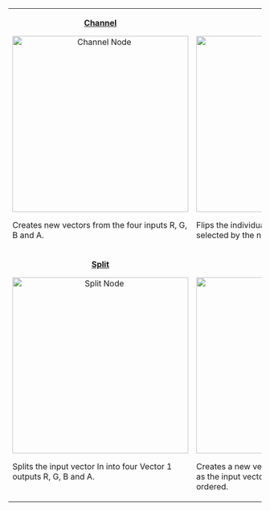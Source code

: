 <table align="center">
    <tr><tr valign="top">
        <td width="354"><p align="center"><b><a href="https://github.com/Unity-Technologies/ShaderGraph/wiki/Channel-Node">Channel</a></b></p>
<p align="center"><a href="https://github.com/Unity-Technologies/ShaderGraph/wiki/Channel-Node"><img src="https://github.com/Unity-Technologies/ShaderGraph/wiki/Images/NodeLibrary/Nodes/Thumbnails/ChannelNodeThumb.png" alt="Channel Node" height="350" width="350"></a></p>
<p align="left">Creates new vectors from the four inputs R, G, B and A.</p></td>
        <td width="354"><p align="center"><b><a href="https://github.com/Unity-Technologies/ShaderGraph/wiki/Flip-Node">Flip</a></b></p>
<p align="center"><a href="https://github.com/Unity-Technologies/ShaderGraph/wiki/Flip-Node"><img src="https://github.com/Unity-Technologies/ShaderGraph/wiki/Images/NodeLibrary/Nodes/Thumbnails/FlipNodeThumb.png" alt="Flip Node" height="350" width="350"></a></p>
<p align="left">Flips the individual channels of input In selected by the node's parameters.</p></td>
    </tr>
    <tr><tr valign="top">
        <td width="354"><p align="center"><b><a href="https://github.com/Unity-Technologies/ShaderGraph/wiki/Split-Node">Split</a></b></p>
<p align="center"><a href="https://github.com/Unity-Technologies/ShaderGraph/wiki/Split-Node"><img src="https://github.com/Unity-Technologies/ShaderGraph/wiki/Images/NodeLibrary/Nodes/Thumbnails/SplitNodeThumb.png" alt="Split Node" height="350" width="350"></a></p>
<p align="left">Splits the input vector In into four Vector 1 outputs R, G, B and A.</p></td>
        <td width="354"><p align="center"><b><a href="https://github.com/Unity-Technologies/ShaderGraph/wiki/Swizzle-Node">Swizzle</a></b></p>
<p align="center"><a href="https://github.com/Unity-Technologies/ShaderGraph/wiki/Swizzle-Node"><img src="https://github.com/Unity-Technologies/ShaderGraph/wiki/Images/NodeLibrary/Nodes/Thumbnails/SwizzleNodeThumb.png" alt="Swizzle Node" height="350" width="350"></a></p>
<p align="left">Creates a new vector of the same dimension as the input vector where channels are re-ordered.</p></td>
    </tr>
</table>
